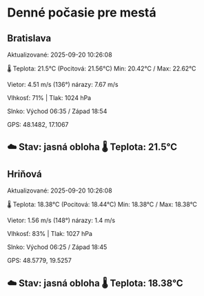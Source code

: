 ﻿# Denné počasie pre mestá

## Bratislava
Aktualizované: 2025-09-20 10:26:08

🌡️ Teplota: 21.5°C 
(Pocitová: 21.56°C)
Min: 20.42°C / Max: 22.62°C

Vietor: 4.51 m/s    (136°) 
nárazy: 7.67 m/s

Vlhkosť: 71% | Tlak: 1024 hPa

Slnko: Východ 06:35 / Západ 18:54

GPS: 48.1482, 17.1067

☁️ Stav: jasná obloha        🌡️ Teplota: 21.5°C
---

## Hriňová
Aktualizované: 2025-09-20 10:26:08

🌡️ Teplota: 18.38°C 
(Pocitová: 18.44°C)
Min: 18.38°C / Max: 18.38°C

Vietor: 1.56 m/s (148°)
nárazy: 1.4 m/s

Vlhkosť: 83% | Tlak: 1027 hPa

Slnko: Východ 06:25 / Západ 18:45

GPS: 48.5779, 19.5257

☁️ Stav: jasná obloha        🌡️ Teplota: 18.38°C
---
